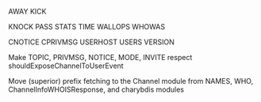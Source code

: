 AWAY KICK

KNOCK PASS STATS TIME WALLOPS WHOWAS

CNOTICE CPRIVMSG USERHOST USERS VERSION

Make TOPIC, PRIVMSG, NOTICE, MODE, INVITE respect shouldExposeChannelToUserEvent

Move (superior) prefix fetching to the Channel module from NAMES, WHO,
ChannelInfoWHOISResponse, and charybdis modules
